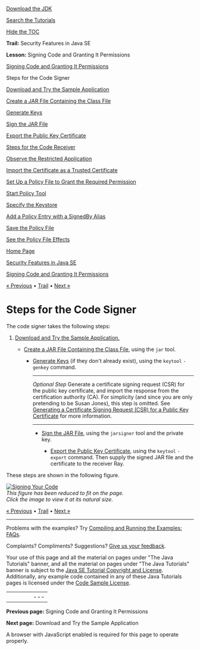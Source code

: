 [Download
the JDK](http://java.sun.com/javase/6/download.jsp)
  
[Search the
Tutorials](../../search.html)
  
[Hide the TOC](javascript:toggleLeft())

**Trail:** Security Features in Java SE
  
**Lesson:** Signing Code and Granting It Permissions

[Signing Code and Granting It Permissions](index.html)

Steps for the Code Signer

[Download and Try the Sample Application](step1.html)

[Create a JAR File Containing the Class File](step2.html)

[Generate Keys](step3.html)

[Sign the JAR File](step4.html)

[Export the Public Key Certificate](step5.html)

[Steps for the Code Receiver](receiver.html)

[Observe the Restricted Application](rstep1.html)

[Import the Certificate as a Trusted Certificate](rstep2.html)

[Set Up a Policy File to Grant the Required Permission](rstep3.html)

[Start Policy Tool](wstep1.html)

[Specify the Keystore](wstep2.html)

[Add a Policy Entry with a SignedBy Alias](wstep3.html)

[Save the Policy File](wstep4.html)

[See the Policy File Effects](rstep4.html)

[Home Page](../../index.html)
>
[Security Features in Java SE](../index.html)
>
[Signing Code and Granting It Permissions](index.html)

[« Previous](index.html) • [Trail](../TOC.html) • [Next »](step1.html)

# Steps for the Code Signer

The code signer takes the following steps:

1. [Download and Try the Sample Application.](step1.html)

   - [Create a JAR File Containing the
     Class File](step2.html),
     using the `jar` tool.

     - [Generate Keys](step3.html)
       (if they don't already exist),
       using the `keytool` `-genkey` command.

       ---

       *Optional Step* Generate a certificate
       signing request (CSR) for the public key certificate,
       and import the response from the certification authority (CA).
       For simplicity (and since you are only pretending to be Susan Jones),
       this step is omitted. See
       [Generating a Certificate Signing Request (CSR) for a Public Key Certificate](../sigcert/index.html#GenCSR)
       for more information.

       ---

       - [Sign the JAR File](step4.html),
         using the `jarsigner` tool and the private key.

         - [Export the Public Key Certificate](step5.html),
           using the `keytool` `-export` command.
           Then supply the signed JAR file and the
           certificate to the receiver Ray.

These steps are shown in the following figure.

[![Signing Your Code](../../figures/security/susanSigner.gif)](../../figures/security/susanSigner.gif)  
*This figure has been reduced to fit on the page.   
 Click the image to view it at its natural size.*

[« Previous](index.html)
•
[Trail](../TOC.html)
•
[Next »](step1.html)

---

Problems with the examples? Try [Compiling and Running
the Examples: FAQs](../../information/run-examples.html).
  
Complaints? Compliments? Suggestions? [Give
us your feedback](http://download.oracle.com/javase/feedback.html).

Your use of this page and all the material on pages under "The Java Tutorials" banner,
and all the material on pages under "The Java Tutorials" banner is subject to the [Java SE Tutorial Copyright
and License](../../information/license.html).
Additionally, any example code contained in any of these Java
Tutorials pages is licensed under the
[Code
Sample License](http://developers.sun.com/license/berkeley_license.html).

|  |  |  |  |  |
| --- | --- | --- | --- | --- |
| |  |  | | --- | --- | | duke image | Oracle logo | | [About Oracle](http://www.oracle.com/us/corporate/index.html) | [Oracle Technology Network](http://www.oracle.com/technology/index.html) | [Terms of Service](https://www.samplecode.oracle.com/servlets/CompulsoryClickThrough?type=TermsOfService) | Copyright © 1995, 2011 Oracle and/or its affiliates. All rights reserved. |

**Previous page:** Signing Code and Granting It Permissions
  
**Next page:** Download and Try the Sample Application




A browser with JavaScript enabled is required for this page to operate properly.